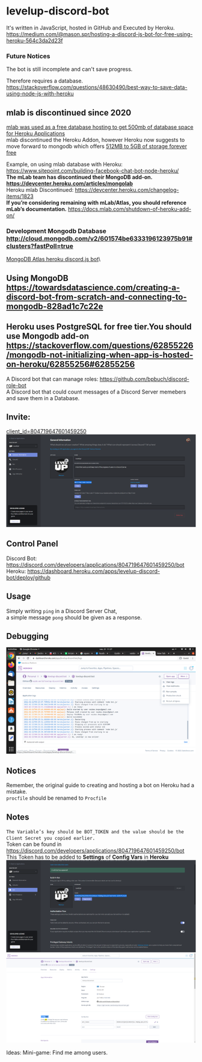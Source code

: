 # levelup-discord-bot
It's written in JavaScript, hosted in GitHub and Executed by Heroku.  
https://medium.com/@mason.spr/hosting-a-discord-js-bot-for-free-using-heroku-564c3da2d23f  
 

### Future Notices
The bot is still incomplete and can't save progress. 

Therefore requires a database.  
https://stackoverflow.com/questions/48630490/best-way-to-save-data-using-node-js-with-heroku  



## mlab is discontinued since 2020
[mlab was used as a free database hosting to get 500mb of database space for Heroku Applications](https://docs.mlab.com/shutdown-of-heroku-add-on/#what-action-is-required-how-can-i-keep-my-application-running)  
mlab discontinued the Heroku Addon, however Heroku now suggests to move forward to mongodb which offers [512MB to 5GB of storage forever free](https://www.mongodb.com/pricing)

Example, on using mlab database with Heroku: https://www.sitepoint.com/building-facebook-chat-bot-node-heroku/   
**The mLab team has discontinued their MongoDB add-on.** **https://devcenter.heroku.com/articles/mongolab**  
Heroku mlab Discontinued: https://devcenter.heroku.com/changelog-items/1823   
**If you’re considering remaining with mLab/Atlas, you should reference mLab’s documentation.** https://docs.mlab.com/shutdown-of-heroku-add-on/  

### Development Mongodb Database http://cloud.mongodb.com/v2/601574be6333196123975b91#clusters?fastPoll=true
[MongoDB Atlas heroku discord.js bot](https://www.google.com/search?ei=L20VYN37IseurgSC566wBw&q=MongoDB+Atlas+heroku+discord.js+bot&oq=MongoDB+Atlas+heroku+discord.js+bot&gs_lcp=CgZwc3ktYWIQAzoFCCEQoAE6BwghEAoQoAFQ50BYvGtg02xoCHAAeACAAXiIAcIIkgEDNS42mAEAoAEBqgEHZ3dzLXdpesABAQ&sclient=psy-ab&ved=0ahUKEwidz6yK78PuAhVHl4sKHYKzC3YQ4dUDCA0&uact=5)\

## Using MongoDB https://towardsdatascience.com/creating-a-discord-bot-from-scratch-and-connecting-to-mongodb-828ad1c7c22e
## Heroku uses PostgreSQL for free tier.You should use Mongodb add-on https://stackoverflow.com/questions/62855226/mongodb-not-initializing-when-app-is-hosted-on-heroku/62855256#62855256


A Discord bot that can manage roles: https://github.com/bpbuch/discord-role-bot  
A Discord bot that could count messages of a Discord Server memebers and save them in a Database.  

## Invite:
<a href="https://discord.com/oauth2/authorize?client_id=804719647601459250&scope=bot&permissions=0">client_id=804719647601459250</a>
![Client Id can ba found here](./Note3.png)


## Control Panel
Discord Bot: https://discord.com/developers/applications/804719647601459250/bot  
Heroku: https://dashboard.heroku.com/apps/levelup-discord-bot/deploy/github  


## Usage
Simply writing `ping` in a Discord Server Chat,   
a simple message `pong` should be given as a response.  

## Debugging 
![Client Id can ba found here](./Note4.png)


## Notices
Remember, the original guide to creating and hosting a bot on Heroku had a mistake.  
`procfile` should be renamed to `Procfile`  




## Notes
`The Variable’s key should be BOT_TOKEN and the
 value should be the Client Secret you copied earlier.`  
Token can be found in https://discord.com/developers/applications/804719647601459250/bot  
This Token has to be added to **Settings** of **Config Vars** in **Heroku**  
![Token can be found in ](./Note1.png)
![Heroku Settings Tab](./Note2.png)

Ideas: Mini-game: Find me among users.
